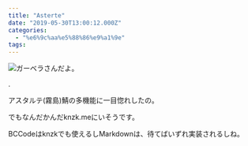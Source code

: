 ```yaml
---
title: "Asterte"
date: "2019-05-30T13:00:12.000Z"
categories: 
  - "%e6%9c%aa%e5%88%86%e9%a1%9e"
tags: 
---
```


![](images/2019-05-29-19-43-257148134742714289943.jpg)ガーベラさんだよ。

.

アスタルテ(霧島)鯖の多機能に一目惚れしたの。

でもなんだかんだknzk.meにいそうです。

BCCodeはknzkでも使えるしMarkdownは、待てばいずれ実装されるしね。
